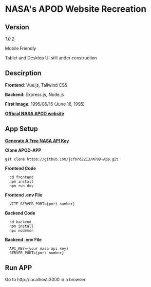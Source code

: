 # **NASA's APOD Website Recreation**


## **Version**
  *1.0.2*

  Mobile Friendly 

  Tablet and Desktop UI still under construction

## **Descirption**
  **Frontend**: Vue.js, Tailwind CSS

  **Backend**:  Express.js, Node.js

  **First Image**: 1995/06/16 (June 16, 1995)

  **[Official NASA APOD website](https://apod.nasa.gov/apod/astropix.html)**
  
## **App Setup**
  **[Generate A Free NASA API Key](https://api.nasa.gov)**

  **Clone APOD-APP**
  ```
  git clone https://github.com/jcford2213/APOD-App.git
  ```

  **Frontend Code**
  ```
    cd frontend
    npm install
    npm run dev
  ```

  **Frontend .env File**
  ``` env
    VITE_SERVER_PORT={port number}
  ```

  **Backend Code**
  ```
    cd backend
    npm install
    npx nodemon
  ```

  **Backend .env File**
  ``` env
    API_KEY={your nasa api key}
    SERVER_PORT={port number}
  ```

 ## **Run APP**
  Go to http://localhost:3000 in a browser

    
